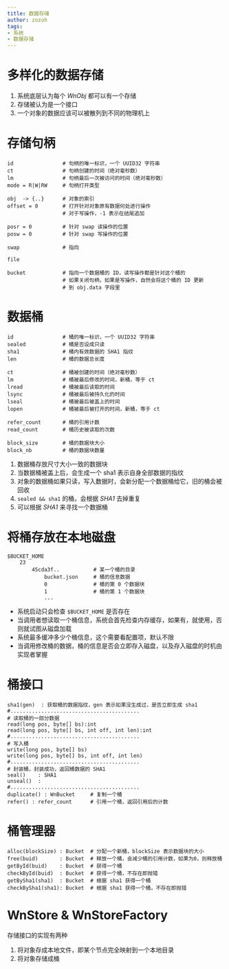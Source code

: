 ```yaml
---
title: 数据存储
author: zozoh
tags:
- 系统
- 数据存储
---
```


# 多样化的数据存储

1. 系统底层认为每个 *WnObj* 都可以有一个存储
2. 存储被认为是一个接口
3. 一个对象的数据应该可以被散列到不同的物理机上

# 存储句柄

```
id                # 句柄的唯一标识，一个 UUID32 字符串
ct                # 句柄创建的时间（绝对毫秒数）
lm                # 句柄最后一次被访问的时间（绝对毫秒数）
mode = R|W|RW     # 句柄打开类型

obj  -> {..}      # 对象的索引
offset = 0        # 打开针对对象原有数据何处进行操作
                  # 对于写操作，-1 表示在结尾追加

posr = 0          # 针对 swap 读操作的位置
posw = 0          # 针对 swap 写操作的位置

swap              # 指向

file              

bucket            # 指向一个数据桶的 ID，读写操作都是针对这个桶的
                  # 如果关闭句柄，如果是写操作，自然会将这个桶的 ID 更新
                  # 到 obj.data 字段里
```

# 数据桶

```
id                # 桶的唯一标识，一个 UUID32 字符串
sealed            # 桶是否设成只读
sha1              # 桶内有效数据的 SHA1 指纹
len               # 桶的数据总长度

ct                # 桶被创建的时间（绝对毫秒数）
lm                # 桶被最后修改的时间，新桶，等于 ct
lread             # 桶被最后读取的时间
lsync             # 桶被最后被持久化的时间
lseal             # 桶被最后被盖上的时间
lopen             # 桶被最后被打开的时间，新桶，等于 ct

refer_count       # 桶的引用计数
read_count        # 桶历史被读取的次数

block_size        # 桶的数据块大小
block_nb          # 桶的数据块数量
```

1. 数据桶存放尺寸大小一致的数据块
2. 当数据桶被盖上后，会生成一个 sha1 表示自身全部数据的指纹
3. 对象的数据桶如果只读，写入数据时，会新分配一个数据桶给它，旧的桶会被回收
4. `sealed && sha1` 的桶，会根据 *SHA1* 去掉重复
5. 可以根据 *SHA1* 来寻找一个数据桶

# 将桶存放在本地磁盘

```
$BUCKET_HOME
    23
        45cda3f..           # 某一个桶的目录
            bucket.json     # 桶的信息数据
            0               # 桶的第 0 个数据块
            1               # 桶的第 1 个数据块
            ...
```

* 系统启动只会检查 `$BUCKET_HOME` 是否存在
* 当调用者想读取一个桶信息，系统会首先检查内存缓存，如果有，就使用，否则就试图从磁盘加载
* 系统最多缓冲多少个桶信息，这个需要看配置项，默认不限
* 当调用修改桶的数据，桶的信息是否会立即存入磁盘，以及存入磁盘的时机由实现者掌握

# 桶接口

```
sha1(gen)  : 获取桶的数据指纹，gen 表示如果没生成过，是否立即生成 sha1
#..........................................
# 读取桶的一部分数据
read(long pos, byte[] bs):int
read(long pos, byte[] bs, int off, int len):int
#..........................................
# 写入桶
write(long pos, byte[] bs)
write(long pos, byte[] bs, int off, int len)
#..........................................
# 封装桶，封装成功，返回桶数据的 SHA1
seal()    : SHA1
unseal()  : 
#..........................................
duplicate() : WnBucket     # 复制一个桶
refer() : refer_count      # 引用一个桶，返回引用后的计数
```

# 桶管理器

```
alloc(blockSize) : Bucket  # 分配一个新桶，blockSize 表示数据块的大小
free(buid)       : Bucket  # 释放一个桶，会减少桶的引用计数，如果为0，则释放桶
getById(buid)    : Bucket  # 获得一个桶
checkById(buid)  : Bucket  # 获得一个桶，不存在即抛错
getBySha1(sha1)  : Bucket  # 根据 sha1 获得一个桶
checkBySha1(sha1): Bucket  # 根据 sha1 获得一个桶，不存在即抛错
```

# WnStore & WnStoreFactory

存储接口的实现有两种

1. 将对象存成本地文件，即某个节点完全映射到一个本地目录
2. 将对象存储成桶












